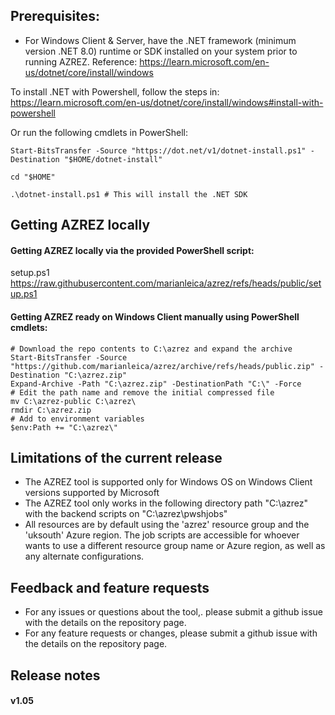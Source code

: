 ## Prerequisites:

- For Windows Client & Server, have the .NET framework (minimum version .NET 8.0) runtime or SDK installed on your system prior to running AZREZ. Reference: https://learn.microsoft.com/en-us/dotnet/core/install/windows

To install .NET with Powershell, follow the steps in: https://learn.microsoft.com/en-us/dotnet/core/install/windows#install-with-powershell

Or run the following cmdlets in PowerShell:

```
Start-BitsTransfer -Source "https://dot.net/v1/dotnet-install.ps1" -Destination "$HOME/dotnet-install"

cd "$HOME"

.\dotnet-install.ps1 # This will install the .NET SDK
```

## Getting AZREZ locally

#### Getting AZREZ locally via the provided PowerShell script:
setup.ps1
https://raw.githubusercontent.com/marianleica/azrez/refs/heads/public/setup.ps1

#### Getting AZREZ ready on Windows Client manually using PowerShell cmdlets:

```
# Download the repo contents to C:\azrez and expand the archive
Start-BitsTransfer -Source "https://github.com/marianleica/azrez/archive/refs/heads/public.zip" -Destination "C:\azrez.zip"
Expand-Archive -Path "C:\azrez.zip" -DestinationPath "C:\" -Force
# Edit the path name and remove the initial compressed file
mv C:\azrez-public C:\azrez\
rmdir C:\azrez.zip
# Add to environment variables
$env:Path += "C:\azrez\"
```

## Limitations of the current release

- The AZREZ tool is supported only for Windows OS on Windows Client versions supported by Microsoft
- The AZREZ tool only works in the following directory path "C:\azrez" with the backend scripts on "C:\azrez\pwshjobs"
- All resources are by default using the 'azrez' resource group and the 'uksouth' Azure region. The job scripts are accessible for whoever wants to use a different resource group name or Azure region, as well as any alternate configurations.

## Feedback and feature requests

- For any issues or questions about the tool,. please submit a github issue with the details on the repository page.
- For any feature requests or changes, please submit a github issue with the details on the repository page.

## Release notes

#### v1.05
